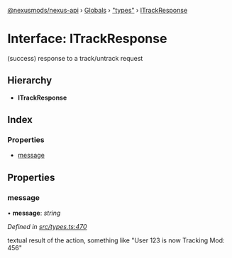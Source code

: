 [@nexusmods/nexus-api](../README.md) › [Globals](../globals.md) › ["types"](../modules/_types_.md) › [ITrackResponse](_types_.itrackresponse.md)

# Interface: ITrackResponse

(success) response to a track/untrack request

## Hierarchy

* **ITrackResponse**

## Index

### Properties

* [message](_types_.itrackresponse.md#message)

## Properties

###  message

• **message**: *string*

*Defined in [src/types.ts:470](https://github.com/Nexus-Mods/node-nexus-api/blob/3265db7/src/types.ts#L470)*

textual result of the action, something like "User 123 is now Tracking Mod: 456"
